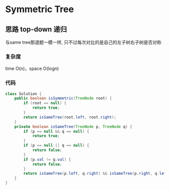 # Symmetric Tree
## 思路 top-down 递归
与same tree那道题一模一样, 只不过每次对比的是自己的左子树右子树是否对称

### 复杂度
time O(n)，space O(logn)

### 代码
```java
class Solution {
    public boolean isSymmetric(TreeNode root) {
        if (root == null) {
            return true;
        }
        return isSameTree(root.left, root.right);
    }
    private boolean isSameTree(TreeNode p, TreeNode q) {
        if (p == null && q == null) {
            return true;
        }
        if (p == null || q == null) {
            return false;
        }
        if (p.val != q.val) {
            return false;
        }
        return isSameTree(p.left, q.right) && isSameTree(p.right, q.left);
    }
}
```

